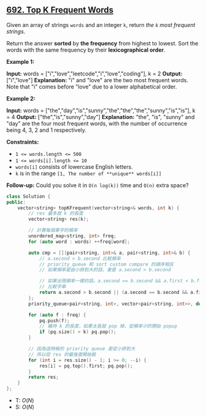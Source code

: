 ## [692\. Top K Frequent Words](https://leetcode.com/problems/top-k-frequent-words/)

Given an array of strings `words` and an integer `k`, return _the _`k`_ most frequent strings_.

Return the answer **sorted** by **the frequency** from highest to lowest. Sort the words with the same frequency by their **lexicographical order**.

**Example 1:**

**Input:** words = \["i","love","leetcode","i","love","coding"\], k = 2
**Output:** \["i","love"\]
**Explanation:** "i" and "love" are the two most frequent words.
Note that "i" comes before "love" due to a lower alphabetical order.

**Example 2:**

**Input:** words = \["the","day","is","sunny","the","the","the","sunny","is","is"\], k = 4
**Output:** \["the","is","sunny","day"\]
**Explanation:** "the", "is", "sunny" and "day" are the four most frequent words, with the number of occurrence being 4, 3, 2 and 1 respectively.

**Constraints:**

- `1 <= words.length <= 500`
- `1 <= words[i].length <= 10`
- `words[i]` consists of lowercase English letters.
- `k` is in the range `[1, The number of **unique** words[i]]`

**Follow-up:** Could you solve it in `O(n log(k))` time and `O(n)` extra space?

```cpp
class Solution {
public:
    vector<string> topKFrequent(vector<string>& words, int k) {
        // res 最多就 k 的長度
        vector<string> res(k);

        // 計算每個單字的頻率
        unordered_map<string, int> freq;
        for (auto word : words) ++freq[word];

        auto cmp = [](pair<string, int>& a, pair<string, int>& b) {
            // a.second > b.second 比較頻率
            // priority_queue 和 sort custom compare 的順序相反
            // 如果頻率是由小排到大的話，會是 a.second > b.second

            // 如果出現頻率一樣的話，a.second == b.second && a.first < b.first
            // 比較字串
            return a.second > b.second || (a.second == b.second && a.first < b.first);
        };
        priority_queue<pair<string, int>, vector<pair<string, int>>, decltype(cmp)> pq(cmp);

        for (auto f : freq) {
            pq.push(f);
            // 維持 k 的長度，如果太長就 pop 掉，從頻率少的開始 popup
            if (pq.size() > k) pq.pop();
        }

        // 因為這時候的 priority queue 是從小排到大
        // 所以從 res 的最後面開始裝
        for (int i = res.size() - 1; i >= 0; --i) {
            res[i] = pq.top().first; pq.pop();
        }
        return res;
    }
};
```


- T: $O(N)$
- S: $O(N)$

